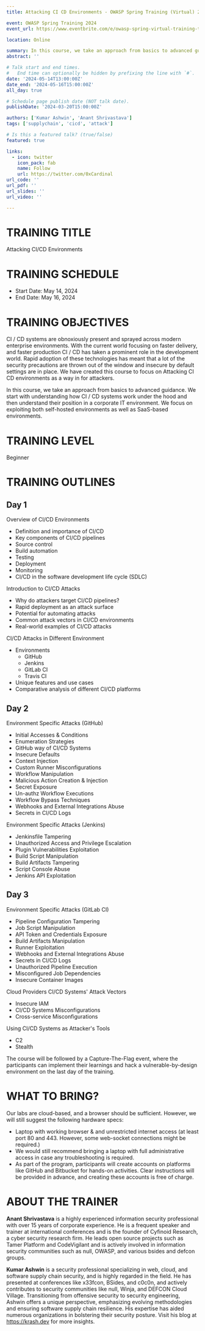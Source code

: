 ```yaml
---
title: Attacking CI CD Environments - OWASP Spring Training (Virtual) 2024

event: OWASP Spring Training 2024
event_url: https://www.eventbrite.com/e/owasp-spring-virtual-training-tickets-848566494227?aff=oddtdtcreator

location: Online

summary: In this course, we take an approach from basics to advanced guidance. We start with understanding how CI / CD systems work under the hood and then understand their position in a corporate IT environment. We focus on exploiting both self-hosted environments as well as SaaS-based environments. 
abstract: ''

# Talk start and end times.
#   End time can optionally be hidden by prefixing the line with `#`.
date: '2024-05-14T13:00:00Z'
date_end: '2024-05-16T15:00:00Z'
all_day: true

# Schedule page publish date (NOT talk date).
publishDate: '2024-03-20T15:00:00Z'

authors: ['Kumar Ashwin', 'Anant Shrivastava']
tags: ['supplychain', 'cicd', 'attack']

# Is this a featured talk? (true/false)
featured: true

links:
  - icon: twitter
    icon_pack: fab
    name: Follow
    url: https://twitter.com/0xCardinal
url_code: ''
url_pdf: ''
url_slides: ''
url_video: ''

---
```

# TRAINING TITLE
Attacking CI/CD Environments

# TRAINING SCHEDULE
- Start Date: May 14, 2024
- End Date: May 16, 2024

# TRAINING OBJECTIVES
CI / CD systems are obnoxiously present and sprayed across modern enterprise environments. With the current world focusing on faster delivery, and faster production CI / CD has taken a prominent role in the development world. Rapid adoption of these technologies has meant that a lot of the security precautions are thrown out of the window and insecure by default settings are in place. We have created this course to focus on Attacking CI CD environments as a way in for attackers.

In this course, we take an approach from basics to advanced guidance. We start with understanding how CI / CD systems work under the hood and then understand their position in a corporate IT environment. We focus on exploiting both self-hosted environments as well as SaaS-based environments. 

# TRAINING LEVEL
Beginner

# TRAINING OUTLINES
## Day 1
Overview of CI/CD Environments
- Definition and importance of CI/CD
- Key components of CI/CD pipelines
- Source control
- Build automation
- Testing
- Deployment
- Monitoring
- CI/CD in the software development life cycle (SDLC)

Introduction to CI/CD Attacks
- Why do attackers target CI/CD pipelines?
- Rapid deployment as an attack surface
- Potential for automating attacks
- Common attack vectors in CI/CD environments
- Real-world examples of CI/CD attacks

CI/CD Attacks in Different Environment
- Environments
  - GitHub
  - Jenkins
  - GitLab CI
  - Travis CI
- Unique features and use cases
- Comparative analysis of different CI/CD platforms

## Day 2
Environment Specific Attacks (GitHub)
- Initial Accesses & Conditions
- Enumeration Strategies
- GitHub way of CI/CD Systems
- Insecure Defaults
- Context Injection
- Custom Runner Misconfigurations
- Workflow Manipulation
- Malicious Action Creation & Injection
- Secret Exposure
- Un-authz Workflow Executions
- Workflow Bypass Techniques
- Webhooks and External Integrations Abuse
- Secrets in CI/CD Logs

Environment Specific Attacks (Jenkins)
- Jenkinsfile Tampering
- Unauthorized Access and Privilege Escalation
- Plugin Vulnerabilities Exploitation
- Build Script Manipulation
- Build Artifacts Tampering
- Script Console Abuse
- Jenkins API Exploitation

## Day 3
Environment Specific Attacks (GitLab CI)
- Pipeline Configuration Tampering
- Job Script Manipulation
- API Token and Credentials Exposure
- Build Artifacts Manipulation
- Runner Exploitation
- Webhooks and External Integrations Abuse
- Secrets in CI/CD Logs
- Unauthorized Pipeline Execution
- Misconfigured Job Dependencies
- Insecure Container Images

Cloud Providers CI/CD Systems' Attack Vectors
- Insecure IAM
- CI/CD Systems Misconfigurations
- Cross-service Misconfigurations

Using CI/CD Systems as Attacker's Tools
- C2
- Stealth

The course will be followed by a Capture-The-Flag event, where the participants can implement their learnings and hack a vulnerable-by-design environment on the last day of the training. 
 


# WHAT TO BRING?
Our labs are cloud-based, and a browser should be sufficient. However, we will still suggest the following hardware specs:
- Laptop with working browser & and unrestricted internet access (at least port 80 and 443. However, some web-socket connections might be required.)
- We would still recommend bringing a laptop with full administrative access in case any troubleshooting is required.
- As part of the program, participants will create accounts on platforms like GitHub and Bitbucket for hands-on activities. Clear instructions will be provided in advance, and creating these accounts is free of charge. 

# ABOUT THE TRAINER
**Anant Shrivastava** is a highly experienced information security professional with over 15 years of corporate experience. He is a frequent speaker and trainer at international conferences and is the founder of Cyfinoid Research, a cyber security research firm. He leads open source projects such as Tamer Platform and CodeVigilant and is actively involved in information security communities such as null, OWASP, and various bsides and defcon groups.
 

**Kumar Ashwin** is a security professional specializing in web, cloud, and software supply chain security, and is highly regarded in the field. He has presented at conferences like x33fcon, BSides, and c0c0n, and actively contributes to security communities like null, Winja, and DEFCON Cloud Village. Transitioning from offensive security to security engineering, Ashwin offers a unique perspective, emphasizing evolving methodologies and ensuring software supply chain resilience. His expertise has aided numerous organizations in bolstering their security posture. Visit his blog at https://krash.dev for more insights.
